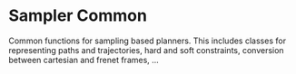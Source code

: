 # Sampler Common

Common functions for sampling based planners.
This includes classes for representing paths and trajectories,
hard and soft constraints,
conversion between cartesian and frenet frames, ...
